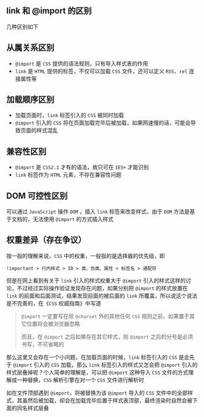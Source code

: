




## link 和 @import 的区别

几种区别如下

<!--more-->

## 从属关系区别

* `@import` 是 `CSS` 提供的语法规则，只有导入样式表的作用
* `link` 是 `HTML` 提供的标签，不仅可以加载 `CSS` 文件，还可以定义 `RSS`、`rel` 连接属性等

## 加载顺序区别

* 加载页面时，`link` 标签引入的 `CSS` 被同时加载
* `@import` 引入的 `CSS` 将在页面加载完毕后被加载，如果网速慢的话，可能会导致页面的样式混乱

## 兼容性区别

* `@import` 是 `CSS2.1` 才有的语法，故只可在 `IE5+` 才能识别
* `link` 标签作为 `HTML` 元素，不存在兼容性问题

## DOM 可控性区别

可以通过 `JavaScript` 操作 `DOM` ，插入 `link` 标签来改变样式，由于 `DOM` 方法是基于文档的，无法使用 `@import` 的方式插入样式

## 权重差异（存在争议）

按一般的理解来说，`CSS` 中的权重，一般指的是选择器的优先级，即

```console
!important > 行内样式 > ID > 类、伪类、属性 > 标签名 > 通配符
```

但是在网上看到有关于 `link` 引入的样式权重大于 `@import` 引入的样式这样的讨论，不过经过实际操作验证发现存在问题，如果分别把 `@import` 的样式放置在 `link` 的前面和后面测试，结果发现前面的被后面的 `link` 所覆盖，所以说这个说法是不完善的，在《`CSS` 权威指南》中写道

> `@import` 一定要写在除 `@charset` 外的其他任何 `CSS` 规则之前，如果置于其它位置将会被浏览器忽略
> 
> 而且，在 `@import` 之后如果存在其它样式，则 `@import` 之后的分号是必须书写，不可省略的

那么这里又会存在一个小问题，在加载页面的时候，`link` 标签引入的 `CSS` 是会先于 `@import` 引入的 `CSS` 加载，那么 `link` 标签引入的样式又怎会把 `@import` 引入的样式层叠掉呢？个人简单的理解是，可以把 `@import` 这种导入 `CSS` 文件的方式理解成一种替换，`CSS` 解析引擎在对一个 `CSS` 文件进行解析时

如在文件顶部遇到 `@import`，将被替换为该 `@import` 导入的 `CSS` 文件中的全部样式，其虽然后被加载，却会在加载完毕后置于样式表顶部，最终渲染时自然会被下面的同名样式层叠